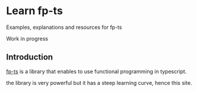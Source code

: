 # Learn fp-ts

Examples, explanations and resources for fp-ts

Work in progress

## Introduction

[fp-ts](https://github.com/gcanti/fp-ts) is a library that enables to use functional programming in typescript.

the library is very powerful but it has a steep learning curve, hence this site.

